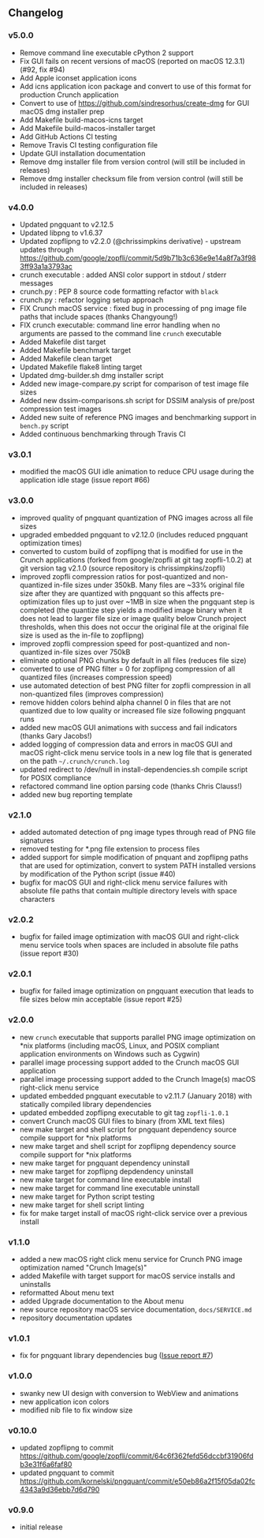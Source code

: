 ## Changelog

### v5.0.0

- Remove command line executable cPython 2 support
- Fix GUI fails on recent versions of macOS (reported on macOS 12.3.1) (#92, fix #94)
- Add Apple iconset application icons
- Add icns application icon package and convert to use of this format for production Crunch application
- Convert to use of https://github.com/sindresorhus/create-dmg for GUI macOS dmg installer prep
- Add Makefile build-macos-icns target
- Add Makefile build-macos-installer target
- Add GitHub Actions CI testing
- Remove Travis CI testing configuration file
- Update GUI installation documentation
- Remove dmg installer file from version control (will still be included in releases)
- Remove dmg installer checksum file from version control (will still be included in releases)

### v4.0.0

- Updated pngquant to v2.12.5
- Updated libpng to v1.6.37
- Updated zopflipng to v2.2.0 (@chrissimpkins derivative) - upstream updates through https://github.com/google/zopfli/commit/5d9b71b3c636e9e14a8f7a3f983ff93a1a3793ac
- crunch executable : added ANSI color support in stdout / stderr messages
- crunch.py : PEP 8 source code formatting refactor with `black`
- crunch.py : refactor logging setup approach
- FIX Crunch macOS service : fixed bug in processing of png image file paths that include spaces (thanks Changyoung!)
- FIX crunch executable: command line error handling when no arguments are passed to the command line `crunch` executable
- Added Makefile dist target
- Added Makefile benchmark target
- Added Makefile clean target
- Updated Makefile flake8 linting target
- Updated dmg-builder.sh dmg installer script
- Added new image-compare.py script for comparison of test image file sizes
- Added new dssim-comparisons.sh script for DSSIM analysis of pre/post compression test images
- Added new suite of reference PNG images and benchmarking support in `bench.py` script
- Added continuous benchmarking through Travis CI

### v3.0.1

- modified the macOS GUI idle animation to reduce CPU usage during the application idle stage (issue report #66)

### v3.0.0

- improved quality of pngquant quantization of PNG images across all file sizes
- upgraded embedded pngquant to v2.12.0 (includes reduced pngquant optimization times)
- converted to custom build of zopflipng that is modified for use in the Crunch applications (forked from google/zopfli at git tag zopfli-1.0.2) at git version tag v2.1.0 (source repository is chrissimpkins/zopfli)
- improved zopfli compression ratios for post-quantized and non-quantized in-file sizes under 350kB.  Many files are ~33% original file size after they are quantized with pngquant so this affects pre-optimization files up to just over ~1MB in size when the pngquant step is completed (the quantize step yields a modified image binary when it does not lead to larger file size or image quality below Crunch project thresholds, when this does not occur the original file at the original file size is used as the in-file to zopflipng)
- improved zopfli compression speed for post-quantized and non-quantized in-file sizes over 750kB
- eliminate optional PNG chunks by default in all files (reduces file size)
- converted to use of PNG filter = 0 for zopflipng compression of all quantized files (increases compression speed)
- use automated detection of best PNG filter for zopfli compression in all non-quantized files (improves compression)
- remove hidden colors behind alpha channel 0 in files that are not quantized due to low quality or increased file size following pngquant runs
- added new macOS GUI animations with success and fail indicators (thanks Gary Jacobs!)
- added logging of compression data and errors in macOS GUI and macOS right-click menu service tools in a new log file that is generated on the path `~/.crunch/crunch.log`
- updated redirect to /dev/null in install-dependencies.sh compile script for POSIX compliance
- refactored command line option parsing code (thanks Chris Clauss!)
- added new bug reporting template

### v2.1.0

- added automated detection of png image types through read of PNG file signatures
- removed testing for *.png file extension to process files
- added support for simple modification of pnquant and zopflipng paths that are used for optimization, convert to system PATH installed versions by modification of the Python script (issue #40)
- bugfix for macOS GUI and right-click menu service failures with absolute file paths that contain multiple directory levels with space characters

### v2.0.2

- bugfix for failed image optimization with macOS GUI and right-click menu service tools when spaces are included in absolute file paths (issue report #30)

### v2.0.1

- bugfix for failed image optimization on pngquant execution that leads to file sizes below min acceptable (issue report #25)

### v2.0.0

- new `crunch` executable that supports parallel PNG image optimization on *nix platforms (including macOS, Linux, and POSIX compliant application environments on Windows such as Cygwin)
- parallel image processing support added to the Crunch macOS GUI application
- parallel image processing support added to the Crunch Image(s) macOS right-click menu service
- updated embedded pngquant executable to v2.11.7 (January 2018) with statically compiled library dependencies
- updated embedded zopflipng executable to git tag `zopfli-1.0.1`
- convert Crunch macOS GUI files to binary (from XML text files) 
- new make target and shell script for pngquant dependency source compile support for *nix platforms
- new make target and shell script for zopflipng dependency source compile support for *nix platforms
- new make target for pngquant dependency uninstall
- new make target for zopflipng depdendency uninstall
- new make target for command line executable install
- new make target for command line executable uninstall
- new make target for Python script testing
- new make target for shell script linting
- fix for make target install of macOS right-click service over a previous install

### v1.1.0

- added a new macOS right click menu service for Crunch PNG image optimization named "Crunch Image(s)"
- added Makefile with target support for macOS service installs and uninstalls
- reformatted About menu text
- added Upgrade documentation to the About menu
- new source repository macOS service documentation, `docs/SERVICE.md`
- repository documentation updates

### v1.0.1

- fix for pngquant library dependencies bug ([Issue report #7](https://github.com/chrissimpkins/Crunch/issues/7))

### v1.0.0

- swanky new UI design with conversion to WebView and animations
- new application icon colors
- modified nib file to fix window size

### v0.10.0

- updated zopflipng to commit https://github.com/google/zopfli/commit/64c6f362fefd56dccbf31906fdb3e31f6a6faf80
- updated pngquant to commit https://github.com/kornelski/pngquant/commit/e50eb86a2f15f05da02fc4343a9d36ebb7d6d790

### v0.9.0

- initial release